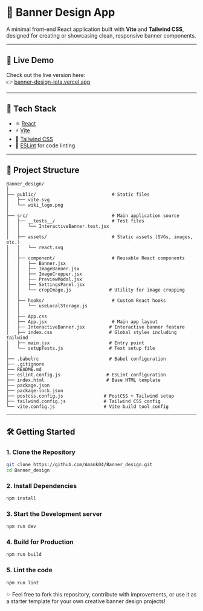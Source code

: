 # 🎨 Banner Design App

A minimal front-end React application built with **Vite** and **Tailwind CSS**, designed for creating or showcasing clean, responsive banner components.

---

## 🚀 Live Demo

Check out the live version here:  
👉 [banner-design-iota.vercel.app](https://banner-design-iota.vercel.app)

---

## 🧰 Tech Stack

- ⚛️ [React](https://reactjs.org/)
- ⚡ [Vite](https://vitejs.dev/)
- 🎨 [Tailwind CSS](https://tailwindcss.com/)
- 🧹 [ESLint](https://eslint.org/) for code linting

---

## 📁 Project Structure

```text
Banner_design/
│
├── public/                            # Static files
│   ├── vite.svg
│   └── wiki_logo.png
│
├── src/                               # Main application source
│   ├── __tests__/                     # Test files
│   │   └── InteractiveBanner.test.jsx
│   │
│   ├── assets/                        # Static assets (SVGs, images, etc.)
│   │   └── react.svg
│   │
│   ├── component/                     # Reusable React components
│   │   ├── Banner.jsx
│   │   ├── ImageBanner.jsx
│   │   ├── ImageCropper.jsx
│   │   ├── PreviewModal.jsx
│   │   ├── SettingsPanel.jsx
│   │   └── cropImage.js              # Utility for image cropping
│   │
│   ├── hooks/                         # Custom React hooks
│   │   └── useLocalStorage.js
│   │
│   ├── App.css
│   ├── App.jsx                        # Main app layout
│   ├── InteractiveBanner.jsx         # Interactive banner feature
│   ├── index.css                     # Global styles including Tailwind
│   ├── main.jsx                      # Entry point
│   └── setupTests.js                 # Test setup file
│
├── .babelrc                          # Babel configuration
├── .gitignore
├── README.md
├── eslint.config.js                 # ESLint configuration
├── index.html                       # Base HTML template
├── package.json
├── package-lock.json
├── postcss.config.js               # PostCSS + Tailwind setup
├── tailwind.config.js              # Tailwind CSS config
└── vite.config.js                  # Vite build tool config
```

---

## 🛠️ Getting Started

### 1. Clone the Repository

```bash
git clone https://github.com/Amank04/Banner_design.git
cd Banner_design
```
### 2. Install Dependencies
```bash
npm install
```
### 3. Start the Development server
```bash
npm run dev
```

### 4. Build for Production
```bash
npm run build
```
### 5. Lint the code
```bash
npm run lint
```

✨ Feel free to fork this repository, contribute with improvements, or use it as a starter template for your own creative banner design projects!
